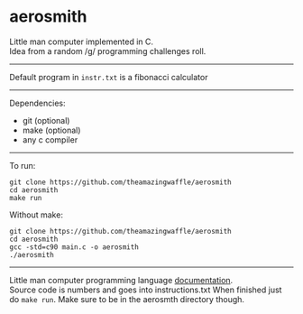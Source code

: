 # aerosmith
Little man computer implemented in C.  
Idea from a random /g/ programming challenges roll.

---
Default program in `instr.txt` is a fibonacci calculator

---
Dependencies:
 - git (optional)
 - make (optional)
 - any c compiler

---
To run:

```
git clone https://github.com/theamazingwaffle/aerosmith
cd aerosmith
make run
```

Without make:

```
git clone https://github.com/theamazingwaffle/aerosmith
cd aerosmith
gcc -std=c90 main.c -o aerosmith
./aerosmith
```

---
Little man computer programming language [documentation][1].  
Source code is numbers and goes into instructions.txt
When finished just do `make run`. Make sure to be in the aerosmth
directory though.

[1]: https://en.wikipedia.org/wiki/Little_man_computer
